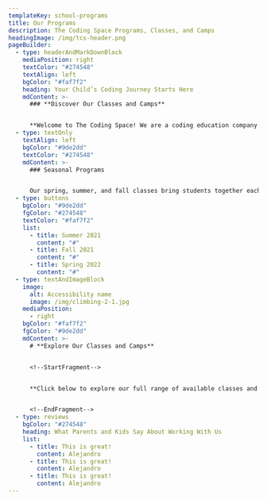 ```yaml
---
templateKey: school-programs
title: Our Programs
description: The Coding Space Programs, Classes, and Camps
headingImage: /img/tcs-header.png
pageBuilder:
  - type: headerAndMarkDownBlock
    mediaPosition: right
    textColor: "#274548"
    textAlign: left
    bgColor: "#faf7f2"
    heading: Your Child’s Coding Journey Starts Here
    mdContent: >-
      ### **Discover Our Classes and Camps**


      **Welcome to The Coding Space! We are a coding education company dedicated to helping kids learn to code through the development of computational thinking skills, intellectual confidence, self-expression, and independence. Our in-person and virtual classes and camps provide a caring, inclusive, and challenging experience for all students through exceptional curriculum and customized teaching methods delivered by our expert teachers. Learn more about what makes our approach unique here.**
  - type: textOnly
    textAlign: left
    bgColor: "#9de2dd"
    textColor: "#274548"
    mdContent: >-
      ### Seasonal Programs


      Our spring, summer, and fall classes bring students together each week to make progress on individual projects, dive into hands-on activities, and explore opportunities for self-expression. By challenging students at their individual level to create projects as unique as they are, we underscore the power of personalized learning. And with our 4:1 student-to-teacher ratio, students get the guidance they need to keep moving forward. Learn more about each semester by clicking below.
  - type: buttons
    bgColor: "#9de2dd"
    fgColor: "#274548"
    textColor: "#faf7f2"
    list:
      - title: Summer 2021
        content: "#"
      - title: Fall 2021
        content: "#"
      - title: Spring 2022
        content: "#"
  - type: textAndImageBlock
    image:
      alt: Accessibility name
      image: /img/climbing-2-1.jpg
    mediaPosition:
      - right
    bgColor: "#faf7f2"
    fgColor: "#9de2dd"
    mdContent: >-
      # **Explore Our Classes and Camps**


      <!--StartFragment-->


      **Click below to explore our full range of available classes and camps. Search by type, experience level, or location.**


      <!--EndFragment-->
  - type: reviews
    bgColor: "#274548"
    heading: What Parents and Kids Say About Working With Us
    list:
      - title: This is great!
        content: Alejandro
      - title: This is great!
        content: Alejandro
      - title: This is great!
        content: Alejandro
---
```

